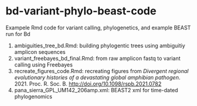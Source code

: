 # bd-variant-phylo-beast-code
Exampele Rmd code for variant calling, phylogenetics, and example BEAST run for Bd

1) ambiguities_tree_bd.Rmd: building phylogentic trees using ambiguitiy amplicon sequences 
2) variant_freebayes_bd_final.Rmd: from raw amplicon fastq to variant calling using Freebayes
3) recreate_figures_code.Rmd: recreating figures from _Divergent regional evolutionary histories of a devastating global amphibian pathogen_. 2021. Proc. R. Soc. B.
http://doi.org/10.1098/rspb.2021.0782
4) pana_sierra_GPL_UM142_206amp.xml: BEAST2 xml for time-dated phylogenomics
